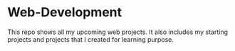 # Web-Development
This repo shows all my upcoming web projects. It also includes my starting projects and projects that  I created for learning purpose.
